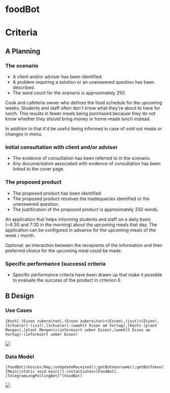 # foodBot

# Criteria

## A Planning

### The scenario
 - A client and/or adviser has been identified.
 - A problem requiring a solution or an unanswered question has been described.
 - The word count for the scenario is approximately 250.
 
Cook and cafeteria owner who defines the food schedule for the upcoming weeks. Students and staff often don't know what they're about to have for lunch. This results in fewer meals being purchased because they do not know whether they should bring money or home-made lunch instead.

In addition to that it'd be useful being informed in case of sold out meals or changes in menu.
 
### Initial consultation with client and/or adviser
 - The evidence of consultation has been referred to in the scenario.
 - Any documentation associated with evidence of consultation has been linked to the cover page.


### The proposed product
 - The proposed product has been identified.
 - The proposed product resolves the inadequacies identified or the unanswered question.
 - The justification of the proposed product is approximately 250 words.

An application that helps informing students and staff on a daily basis (~6:30 and 7:30 in the morning) about the upcoming meals that day. The application can be configured in advance for the upcoming meals of the week / month.

Optional: an interaction between the recepients of the information and their preferred choice for the upcoming meal could be made.

### Specific performance (success) criteria
 - Specific performance criteria have been drawn up that make it possible to evaluate the success of the product in criterion E.

## B Design

### Use Cases

```
[Koch]-(Essen zubereiten),(Essen zubereiten)<(Essen),(isst)<(Essen),[Schueler]-(isst),[Schueler]-(waehlt Essen am Vortag),[Koch]-(plant Mengen),(plant Mengen)<(informiert ueber Essen),(waehlt Essen am Vortag)-(informiert ueber Essen)
```

![](http://yuml.me/691bf6a7.png)

### Data Model

```
[FoodBot|choices:Map;|onUpdateReceived();getBotUsername();getBotToken()],[Main||static void main()]-instantiates>[FoodBot],[TelegramLongPollingBot]^[FoodBot]
```


![](http://yuml.me/223933cc.png)
